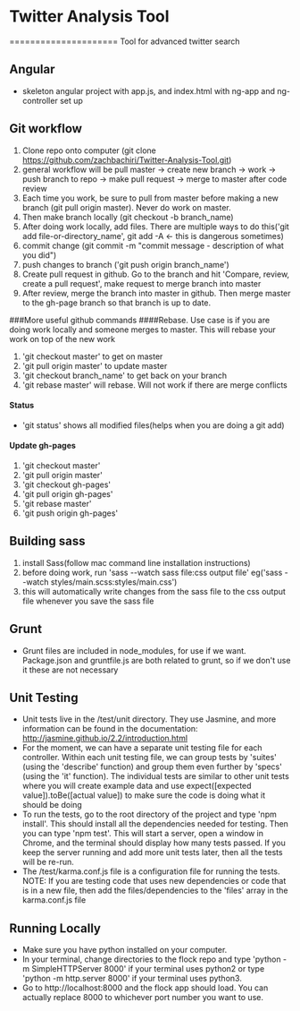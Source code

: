 # Twitter Analysis Tool
=====================
Tool for advanced twitter search

## Angular
- skeleton angular project with app.js, and index.html with ng-app and ng-controller set up

## Git workflow
1. Clone repo onto computer (git clone https://github.com/zachbachiri/Twitter-Analysis-Tool.git)
2. general workflow will be pull master -> create new branch -> work -> push branch to repo -> make pull request -> merge to master after code review
3. Each time you work, be sure to pull from master before making a new branch (git pull origin master). Never do work on master.
4. Then make branch locally (git checkout -b branch_name)
5. After doing work locally, add files. There are multiple ways to do this('git add file-or-directory_name', git add -A <- this is dangerous sometimes)
6. commit change (git commit -m "commit message - description of what you did")
7. push changes to branch ('git push origin branch_name')
8. Create pull request in github. Go to the branch and hit 'Compare, review, create a pull request', make request to merge branch into master
9. After review, merge the branch into master in github. Then merge master to the gh-page branch so that branch is up to date.

###More useful github commands
####Rebase. Use case is if you are doing work locally and someone merges to master. This will rebase your work on top of the new work
1. 'git checkout master' to get on master
2. 'git pull origin master' to update master
3. 'git checkout branch_name' to get back on your branch
4. 'git rebase master' will rebase. Will not work if there are merge conflicts

#### Status
- 'git status' shows all modified files(helps when you are doing a git add)

#### Update gh-pages
1. 'git checkout master'
2. 'git pull origin master' 
3. 'git checkout gh-pages'
4. 'git pull origin gh-pages'
5. 'git rebase master'
6. 'git push origin gh-pages'

## Building sass
1. install Sass(follow mac command line installation instructions)
2. before doing work, run 'sass --watch sass file:css output file' eg('sass --watch styles/main.scss:styles/main.css')
3. this will automatically write changes from the sass file to the css output file whenever you save the sass file

## Grunt
- Grunt files are included in node_modules, for use if we want. Package.json and gruntfile.js are both related to grunt, so if we don't use it these are not necessary

## Unit Testing
- Unit tests live in the /test/unit directory. They use Jasmine, and more information can be found in the documentation: http://jasmine.github.io/2.2/introduction.html
- For the moment, we can have a separate unit testing file for each controller. Within each unit testing file, we can group tests by 'suites' (using the 'describe' function) and group them even further by 'specs' (using the 'it' function). The individual tests are similar to other unit tests where you will create example data and use expect([expected value]).toBe([actual value]) to make sure the code is doing what it should be doing
- To run the tests, go to the root directory of the project and type 'npm install'. This should install all the dependencies needed for testing. Then you can type 'npm test'. This will start a server, open a window in Chrome, and the terminal should display how many tests passed. If you keep the server running and add more unit tests later, then all the tests will be re-run.
- The /test/karma.conf.js file is a configuration file for running the tests. NOTE: If you are testing code that uses new dependencies or code that is in a new file, then add the files/dependencies to the 'files' array in the karma.conf.js file

## Running Locally
- Make sure you have python installed on your computer.
- In your terminal, change directories to the flock repo and type 'python -m SimpleHTTPServer 8000' if your terminal uses python2 or type 'python -m http.server 8000' if your terminal uses python3.
- Go to http://localhost:8000 and the flock app should load. You can actually replace 8000 to whichever port number you want to use.

